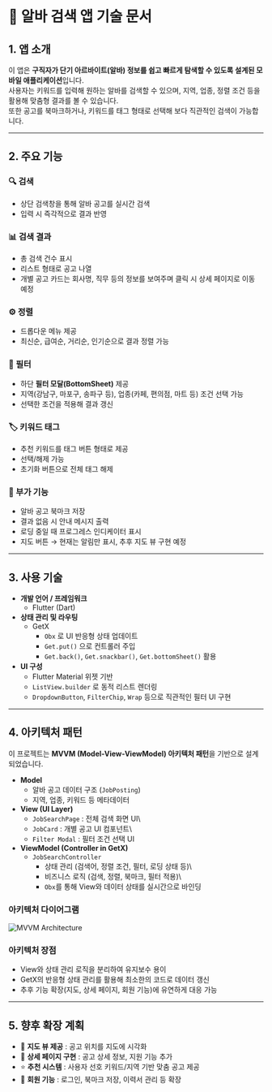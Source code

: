# 📘 알바 검색 앱 기술 문서

## 1. 앱 소개

이 앱은 **구직자가 단기 아르바이트(알바) 정보를 쉽고 빠르게 탐색할 수
있도록 설계된 모바일 애플리케이션**입니다.\
사용자는 키워드를 입력해 원하는 알바를 검색할 수 있으며, 지역, 업종,
정렬 조건 등을 활용해 맞춤형 결과를 볼 수 있습니다.\
또한 공고를 북마크하거나, 키워드를 태그 형태로 선택해 보다 직관적인
검색이 가능합니다.

------------------------------------------------------------------------

## 2. 주요 기능

### 🔍 검색

-   상단 검색창을 통해 알바 공고를 실시간 검색
-   입력 시 즉각적으로 결과 반영

### 📊 검색 결과

-   총 검색 건수 표시
-   리스트 형태로 공고 나열
-   개별 공고 카드는 회사명, 직무 등의 정보를 보여주며 클릭 시 상세
    페이지로 이동 예정

### ⚙️ 정렬

-   드롭다운 메뉴 제공
-   최신순, 급여순, 거리순, 인기순으로 결과 정렬 가능

### 🎯 필터

-   하단 **필터 모달(BottomSheet)** 제공
-   지역(강남구, 마포구, 송파구 등), 업종(카페, 편의점, 마트 등) 조건
    선택 가능
-   선택한 조건을 적용해 결과 갱신

### 🏷️ 키워드 태그

-   추천 키워드를 태그 버튼 형태로 제공
-   선택/해제 가능
-   초기화 버튼으로 전체 태그 해제

### 📌 부가 기능

-   알바 공고 북마크 저장
-   결과 없음 시 안내 메시지 출력
-   로딩 중일 때 프로그레스 인디케이터 표시
-   지도 버튼 → 현재는 알림만 표시, 추후 지도 뷰 구현 예정

------------------------------------------------------------------------

## 3. 사용 기술

-   **개발 언어 / 프레임워크**
    -   Flutter (Dart)
-   **상태 관리 및 라우팅**
    -   GetX
        -   `Obx` 로 UI 반응형 상태 업데이트
        -   `Get.put()` 으로 컨트롤러 주입
        -   `Get.back()`, `Get.snackbar()`, `Get.bottomSheet()` 활용
-   **UI 구성**
    -   Flutter Material 위젯 기반
    -   `ListView.builder` 로 동적 리스트 렌더링
    -   `DropdownButton`, `FilterChip`, `Wrap` 등으로 직관적인 필터 UI
        구현

------------------------------------------------------------------------

## 4. 아키텍처 패턴

이 프로젝트는 **MVVM (Model-View-ViewModel) 아키텍처 패턴**을 기반으로
설계되었습니다.

-   **Model**
    -   알바 공고 데이터 구조 (`JobPosting`)
    -   지역, 업종, 키워드 등 메타데이터
-   **View (UI Layer)**
    -   `JobSearchPage` : 전체 검색 화면 UI\
    -   `JobCard` : 개별 공고 UI 컴포넌트\
    -   `Filter Modal` : 필터 조건 선택 UI
-   **ViewModel (Controller in GetX)**
    -   `JobSearchController`
        -   상태 관리 (검색어, 정렬 조건, 필터, 로딩 상태 등)\
        -   비즈니스 로직 (검색, 정렬, 북마크, 필터 적용)\
        -   `Obx`를 통해 View와 데이터 상태를 실시간으로 바인딩

### 아키텍처 다이어그램

![MVVM Architecture](mvvm_architecture.png)

### 아키텍처 장점

-   View와 상태 관리 로직을 분리하여 유지보수 용이
-   GetX의 반응형 상태 관리를 활용해 최소한의 코드로 데이터 갱신
-   추후 기능 확장(지도, 상세 페이지, 회원 기능)에 유연하게 대응 가능

------------------------------------------------------------------------

## 5. 향후 확장 계획

-   📍 **지도 뷰 제공** : 공고 위치를 지도에 시각화
-   📄 **상세 페이지 구현** : 공고 상세 정보, 지원 기능 추가
-   ⭐ **추천 시스템** : 사용자 선호 키워드/지역 기반 맞춤 공고 제공
-   🔐 **회원 기능** : 로그인, 북마크 저장, 이력서 관리 등 확장
